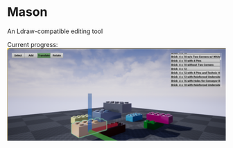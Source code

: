 Mason
=====
An Ldraw-compatible editing tool

Current progress:
![Screenshot of Mason UI](screenshot.png)
